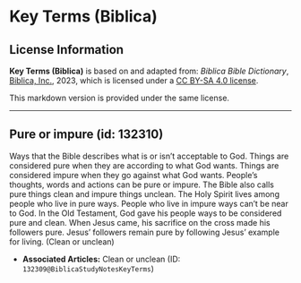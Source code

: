 # Key Terms (Biblica)

## License Information

**Key Terms (Biblica)** is based on and adapted from: _Biblica Bible Dictionary_, [Biblica, Inc.](https://www.biblica.com/), 2023, which is licensed under a [CC BY-SA 4.0 license](https://creativecommons.org/licenses/by-sa/4.0/legalcode.en).

This markdown version is provided under the same license.



--------------------------------

## Pure or impure (id: 132310)

Ways that the Bible describes what is or isn’t acceptable to God. Things are considered pure when they are according to what God wants. Things are considered impure when they go against what God wants. People’s thoughts, words and actions can be pure or impure. The Bible also calls pure things clean and impure things unclean. The Holy Spirit lives among people who live in pure ways. People who live in impure ways can’t be near to God. In the Old Testament, God gave his people ways to be considered pure and clean. When Jesus came, his sacrifice on the cross made his followers pure. Jesus’ followers remain pure by following Jesus’ example for living. (Clean or unclean)

* **Associated Articles:** Clean or unclean (ID: `132309@BiblicaStudyNotesKeyTerms`)

